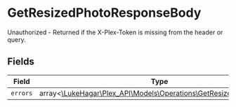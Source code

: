 # GetResizedPhotoResponseBody

Unauthorized - Returned if the X-Plex-Token is missing from the header or query.


## Fields

| Field                                                                                                                  | Type                                                                                                                   | Required                                                                                                               | Description                                                                                                            |
| ---------------------------------------------------------------------------------------------------------------------- | ---------------------------------------------------------------------------------------------------------------------- | ---------------------------------------------------------------------------------------------------------------------- | ---------------------------------------------------------------------------------------------------------------------- |
| `errors`                                                                                                               | array<[\LukeHagar\Plex_API\Models\Operations\GetResizedPhotoErrors](../../Models/Operations/GetResizedPhotoErrors.md)> | :heavy_minus_sign:                                                                                                     | N/A                                                                                                                    |